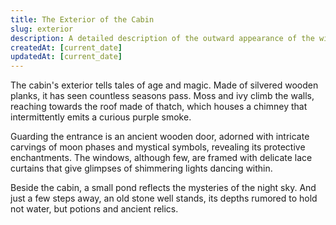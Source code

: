 ```yaml
---
title: The Exterior of the Cabin
slug: exterior
description: A detailed description of the outward appearance of the witch's cabin.
createdAt: [current_date]
updatedAt: [current_date]
---
```


The cabin's exterior tells tales of age and magic. Made of silvered wooden planks, it has seen countless seasons pass. Moss and ivy climb the walls, reaching towards the roof made of thatch, which houses a chimney that intermittently emits a curious purple smoke.

Guarding the entrance is an ancient wooden door, adorned with intricate carvings of moon phases and mystical symbols, revealing its protective enchantments. The windows, although few, are framed with delicate lace curtains that give glimpses of shimmering lights dancing within.

Beside the cabin, a small pond reflects the mysteries of the night sky. And just a few steps away, an old stone well stands, its depths rumored to hold not water, but potions and ancient relics.
